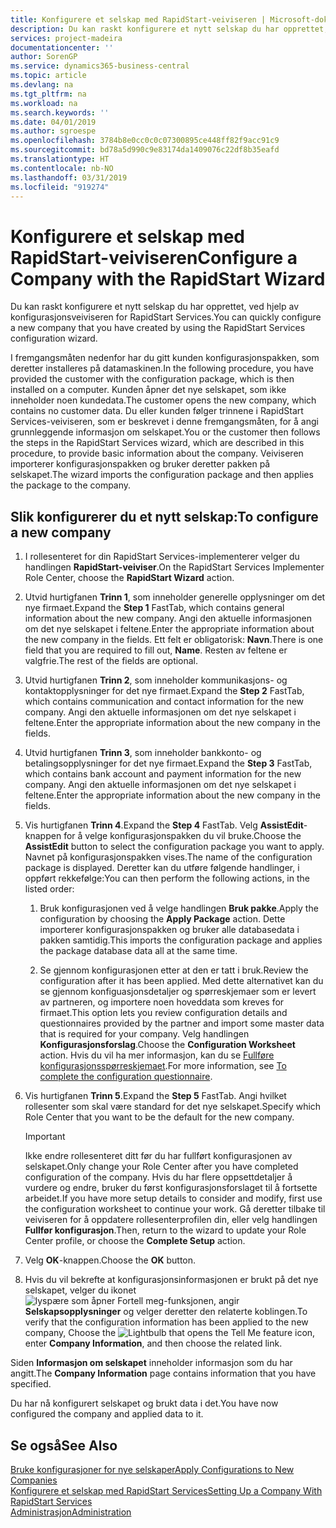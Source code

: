 ```yaml
---
title: Konfigurere et selskap med RapidStart-veiviseren | Microsoft-dokumentasjon
description: Du kan raskt konfigurere et nytt selskap du har opprettet, ved hjelp av konfigurasjonsveiviseren for RapidStart Services.
services: project-madeira
documentationcenter: ''
author: SorenGP
ms.service: dynamics365-business-central
ms.topic: article
ms.devlang: na
ms.tgt_pltfrm: na
ms.workload: na
ms.search.keywords: ''
ms.date: 04/01/2019
ms.author: sgroespe
ms.openlocfilehash: 3784b8e0cc0c0c07300895ce448ff82f9acc91c9
ms.sourcegitcommit: bd78a5d990c9e83174da1409076c22df8b35eafd
ms.translationtype: HT
ms.contentlocale: nb-NO
ms.lasthandoff: 03/31/2019
ms.locfileid: "919274"
---
```

# <a name="configure-a-company-with-the-rapidstart-wizard"></a><span data-ttu-id="47262-103">Konfigurere et selskap med RapidStart-veiviseren</span><span class="sxs-lookup"><span data-stu-id="47262-103">Configure a Company with the RapidStart Wizard</span></span>
<span data-ttu-id="47262-104">Du kan raskt konfigurere et nytt selskap du har opprettet, ved hjelp av konfigurasjonsveiviseren for RapidStart Services.</span><span class="sxs-lookup"><span data-stu-id="47262-104">You can quickly configure a new company that you have created by using the RapidStart Services configuration wizard.</span></span>

<span data-ttu-id="47262-105">I fremgangsmåten nedenfor har du gitt kunden konfigurasjonspakken, som deretter installeres på datamaskinen.</span><span class="sxs-lookup"><span data-stu-id="47262-105">In the following procedure, you have provided the customer with the configuration package, which is then installed on a computer.</span></span> <span data-ttu-id="47262-106">Kunden åpner det nye selskapet, som ikke inneholder noen kundedata.</span><span class="sxs-lookup"><span data-stu-id="47262-106">The customer opens the new company, which contains no customer data.</span></span> <span data-ttu-id="47262-107">Du eller kunden følger trinnene i RapidStart Services-veiviseren, som er beskrevet i denne fremgangsmåten, for å angi grunnleggende informasjon om selskapet.</span><span class="sxs-lookup"><span data-stu-id="47262-107">You or the customer then follows the steps in the RapidStart Services wizard, which are described in this procedure, to provide basic information about the company.</span></span> <span data-ttu-id="47262-108">Veiviseren importerer konfigurasjonspakken og bruker deretter pakken på selskapet.</span><span class="sxs-lookup"><span data-stu-id="47262-108">The wizard imports the configuration package and then applies the package to the company.</span></span>  

## <a name="to-configure-a-new-company"></a><span data-ttu-id="47262-109">Slik konfigurerer du et nytt selskap:</span><span class="sxs-lookup"><span data-stu-id="47262-109">To configure a new company</span></span>  
1. <span data-ttu-id="47262-110">I rollesenteret for din RapidStart Services-implementerer velger du handlingen **RapidStart-veiviser**.</span><span class="sxs-lookup"><span data-stu-id="47262-110">On the RapidStart Services Implementer Role Center, choose the **RapidStart Wizard** action.</span></span>  
2. <span data-ttu-id="47262-111">Utvid hurtigfanen **Trinn 1**, som inneholder generelle opplysninger om det nye firmaet.</span><span class="sxs-lookup"><span data-stu-id="47262-111">Expand the **Step 1** FastTab, which contains general information about the new company.</span></span> <span data-ttu-id="47262-112">Angi den aktuelle informasjonen om det nye selskapet i feltene.</span><span class="sxs-lookup"><span data-stu-id="47262-112">Enter the appropriate information about the new company in the fields.</span></span> <span data-ttu-id="47262-113">Ett felt er obligatorisk: **Navn**.</span><span class="sxs-lookup"><span data-stu-id="47262-113">There is one field that you are required to fill out, **Name**.</span></span> <span data-ttu-id="47262-114">Resten av feltene er valgfrie.</span><span class="sxs-lookup"><span data-stu-id="47262-114">The rest of the fields are optional.</span></span>  
3. <span data-ttu-id="47262-115">Utvid hurtigfanen **Trinn 2**, som inneholder kommunikasjons- og kontaktopplysninger for det nye firmaet.</span><span class="sxs-lookup"><span data-stu-id="47262-115">Expand the **Step 2** FastTab, which contains communication and contact information for the new company.</span></span> <span data-ttu-id="47262-116">Angi den aktuelle informasjonen om det nye selskapet i feltene.</span><span class="sxs-lookup"><span data-stu-id="47262-116">Enter the appropriate information about the new company in the fields.</span></span>
4. <span data-ttu-id="47262-117">Utvid hurtigfanen **Trinn 3**, som inneholder bankkonto- og betalingsopplysninger for det nye firmaet.</span><span class="sxs-lookup"><span data-stu-id="47262-117">Expand the **Step 3** FastTab, which contains bank account and payment information for the new company.</span></span> <span data-ttu-id="47262-118">Angi den aktuelle informasjonen om det nye selskapet i feltene.</span><span class="sxs-lookup"><span data-stu-id="47262-118">Enter the appropriate information about the new company in the fields.</span></span>  
5. <span data-ttu-id="47262-119">Vis hurtigfanen **Trinn 4**.</span><span class="sxs-lookup"><span data-stu-id="47262-119">Expand the **Step 4** FastTab.</span></span> <span data-ttu-id="47262-120">Velg **AssistEdit**-knappen for å velge konfigurasjonspakken du vil bruke.</span><span class="sxs-lookup"><span data-stu-id="47262-120">Choose the **AssistEdit** button to select the configuration package you want to apply.</span></span> <span data-ttu-id="47262-121">Navnet på konfigurasjonspakken vises.</span><span class="sxs-lookup"><span data-stu-id="47262-121">The name of the configuration package is displayed.</span></span> <span data-ttu-id="47262-122">Deretter kan du utføre følgende handlinger, i oppført rekkefølge:</span><span class="sxs-lookup"><span data-stu-id="47262-122">You can then perform the following actions, in the listed order:</span></span>  

    1. <span data-ttu-id="47262-123">Bruk konfigurasjonen ved å velge handlingen **Bruk pakke**.</span><span class="sxs-lookup"><span data-stu-id="47262-123">Apply the configuration by choosing the **Apply Package** action.</span></span> <span data-ttu-id="47262-124">Dette importerer konfigurasjonspakken og bruker alle databasedata i pakken samtidig.</span><span class="sxs-lookup"><span data-stu-id="47262-124">This imports the configuration package and applies the package database data all at the same time.</span></span>  

    2. <span data-ttu-id="47262-125">Se gjennom konfigurasjonen etter at den er tatt i bruk.</span><span class="sxs-lookup"><span data-stu-id="47262-125">Review the configuration after it has been applied.</span></span> <span data-ttu-id="47262-126">Med dette alternativet kan du se gjennom konfiguasjonsdetaljer og spørreskjemaer som er levert av partneren, og importere noen hoveddata som kreves for firmaet.</span><span class="sxs-lookup"><span data-stu-id="47262-126">This option lets you review configuration details and questionnaires provided by the partner and import some master data that is required for your company.</span></span> <span data-ttu-id="47262-127">Velg handlingen **Konfigurasjonsforslag**.</span><span class="sxs-lookup"><span data-stu-id="47262-127">Choose the **Configuration Worksheet** action.</span></span> <span data-ttu-id="47262-128">Hvis du vil ha mer informasjon, kan du se [Fullføre konfigurasjonsspørreskjemaet](admin-gather-customer-setup-values.md#to-complete-the-configuration-questionnaire).</span><span class="sxs-lookup"><span data-stu-id="47262-128">For more information, see [To complete the configuration questionnaire](admin-gather-customer-setup-values.md#to-complete-the-configuration-questionnaire).</span></span>  

6. <span data-ttu-id="47262-129">Vis hurtigfanen **Trinn 5**.</span><span class="sxs-lookup"><span data-stu-id="47262-129">Expand the **Step 5** FastTab.</span></span> <span data-ttu-id="47262-130">Angi hvilket rollesenter som skal være standard for det nye selskapet.</span><span class="sxs-lookup"><span data-stu-id="47262-130">Specify which Role Center that you want to be the default for the new company.</span></span>  

    > [!IMPORTANT]  
    >  <span data-ttu-id="47262-131">Ikke endre rollesenteret ditt før du har fullført konfigurasjonen av selskapet.</span><span class="sxs-lookup"><span data-stu-id="47262-131">Only change your Role Center after you have completed configuration of the company.</span></span> <span data-ttu-id="47262-132">Hvis du har flere oppsettdetaljer å vurdere og endre, bruker du først konfigurasjonsforslaget til å fortsette arbeidet.</span><span class="sxs-lookup"><span data-stu-id="47262-132">If you have more setup details to consider and modify, first use the configuration worksheet to continue your work.</span></span> <span data-ttu-id="47262-133">Gå deretter tilbake til veiviseren for å oppdatere rollesenterprofilen din, eller velg handlingen **Fullfør konfigurasjon**.</span><span class="sxs-lookup"><span data-stu-id="47262-133">Then, return to the wizard to update your Role Center profile, or choose the **Complete Setup** action.</span></span>

7. <span data-ttu-id="47262-134">Velg **OK**-knappen.</span><span class="sxs-lookup"><span data-stu-id="47262-134">Choose the **OK** button.</span></span>  
8. <span data-ttu-id="47262-135">Hvis du vil bekrefte at konfigurasjonsinformasjonen er brukt på det nye selskapet, velger du ikonet ![lyspære som åpner Fortell meg-funksjonen](media/ui-search/search_small.png "Fortell hva du vil gjøre"), angir **Selskapsopplysninger** og velger deretter den relaterte koblingen.</span><span class="sxs-lookup"><span data-stu-id="47262-135">To verify that the configuration information has been applied to the new company, Choose the ![Lightbulb that opens the Tell Me feature](media/ui-search/search_small.png "Tell me what you want to do") icon, enter **Company Information**, and then choose the related link.</span></span>

<span data-ttu-id="47262-136">Siden **Informasjon om selskapet** inneholder informasjon som du har angitt.</span><span class="sxs-lookup"><span data-stu-id="47262-136">The **Company Information** page contains information that you have specified.</span></span>   

<span data-ttu-id="47262-137">Du har nå konfigurert selskapet og brukt data i det.</span><span class="sxs-lookup"><span data-stu-id="47262-137">You have now configured the company and applied data to it.</span></span>  

## <a name="see-also"></a><span data-ttu-id="47262-138">Se også</span><span class="sxs-lookup"><span data-stu-id="47262-138">See Also</span></span>  
[<span data-ttu-id="47262-139">Bruke konfigurasjoner for nye selskaper</span><span class="sxs-lookup"><span data-stu-id="47262-139">Apply Configurations to New Companies</span></span>](admin-apply-configuration-to-new-companies.md)  
[<span data-ttu-id="47262-140">Konfigurere et selskap med RapidStart Services</span><span class="sxs-lookup"><span data-stu-id="47262-140">Setting Up a Company With RapidStart Services</span></span>](admin-set-up-a-company-with-rapidstart.md)  
[<span data-ttu-id="47262-141">Administrasjon</span><span class="sxs-lookup"><span data-stu-id="47262-141">Administration</span></span>](admin-setup-and-administration.md)
